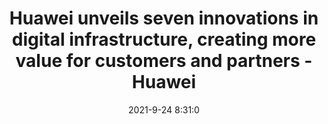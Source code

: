---
"title": "Huawei unveils seven innovations in digital infrastructure, creating more value for customers and partners - Huawei"
"date": "2021-9-24 8:31:0"
"feed_name": "GOOGLENEWSINDUSTRIAL"
"feed_website": "https://news.google.com/search?q=industrial%2Bincident&hl=en-US&gl=US&ceid=US:en"
"feed_rss": "https://news.google.com/rss/search?q=industrial%2Bincident&hl=en-US&gl=US&ceid=US:en"
"link": "https://www.huawei.com/en/news/2021/9/huawei-connect-2021-david-wang-seven-innovations"
"file": "_posts/2021-1-1-8c4ba7388fb08ca7f5187bfb99fecb69457ec8ea.md"
"accident": "0"
"drilling": "0"
"dead": "0"
"injured": "0"
"where": "unknown site"
---